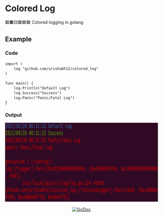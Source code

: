 # Colored Log
🟥🟧🟨🟩🟦🟪 Colored logging in golang

## Example

### Code
```
import (
	log "github.com/urishabh12/colored_log"
)

func main() {
    log.Println("Default Log")
    log.Success("Success")
    log.Panic("Panic/Fatal Log")
}
```
### Output
<p align="left">
<img 
    src="example.png" 
    width="720" height="260" border="0" alt="evio">
</p>

<p align="center"><a href="https://godoc.org/github.com/urishabh12/colored_log"><img src="https://img.shields.io/badge/api-reference-blue.svg?style=flat-square" alt="GoDoc"></a></p>
